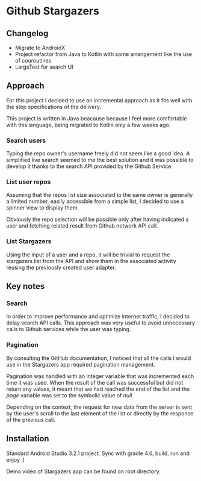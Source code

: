 # Github Stargazers

## Changelog
- Migrate to AndroidX
- Project refactor from Java to Kotlin with some arrangement like the use of 
couroutines
- LargeTest for search UI


## Approach
For this project I decided to use an incremental approach as it fits well with the step specifications of the delivery.

This project is written in Java beacause because I feel more comfortable with this language, being migrated to Kotlin only a few weeks ago.

### Search users
Typing the repo owner's username freely did not seem like a good idea.
A simplified live search seemed to me the best solution and it was possible to develop it thanks to the search API provided by the Github Service.

### List user repos
Assuming that the repos list size associated to the same owner is generally a limited number, easily accessible from a simple list, I decided to use a spinner view to display them.

Obviously the repo selection will be possible only after having indicated a user and fetching related result from Github network API call.

### List Stargazers
Using the input of a user and a repo, it will be trivial to request the stargazers list from the API and show them in the associated activity reusing the previously created user adapter.

## Key notes

### Search
In order to improve performance and optimize internet traffic, I decided to delay search API calls.
This approach was very useful to avoid unnecessary calls to Github services while the user was typing.

### Pagination
By consulting the GitHub documentation, I noticed that all the calls I would use in the Stargazers app required pagination management.

Pagination was handled with an integer variable that was incremented each time it was used.
When the result of the call was successful but did not return any values, it meant that we had reached the end of the list and the *page* variable was set to the symbolic value of *null*.

Depending on the context, the request for new data from the server is sent by the user's scroll to the last element of the list or directly by the response of the previous call.

## Installation
Standard Android Studio 3.2.1 project.
Sync with gradle 4.6, build, run and enjoy :)

Demo video of Stargazers app can be found on root directory.
